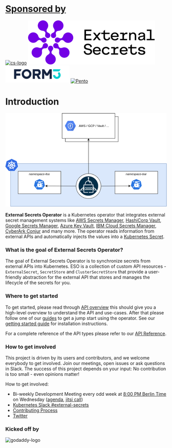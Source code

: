# [Sponsored by](https://opencollective.com/external-secrets-org)

[![cs-logo](./pictures/cs_logo.png)](https://container-solutions.com)
[![External Secrets inc.](./pictures/ESI_Logo.svg)](https://externalsecrets.com)
[![Form3](./pictures/form3_logo.png)](https://www.form3.tech/)
[![Pento](./pictures/pento_logo.png)](https://pento.io)

# Introduction

![high-level](./pictures/diagrams-high-level-simple.png)

**External Secrets Operator** is a Kubernetes operator that integrates external
secret management systems like [AWS Secrets
Manager](https://aws.amazon.com/secrets-manager/), [HashiCorp
Vault](https://www.vaultproject.io/), [Google Secrets
Manager](https://cloud.google.com/secret-manager), [Azure Key
Vault](https://azure.microsoft.com/en-us/services/key-vault/), [IBM Cloud Secrets Manager](https://www.ibm.com/cloud/secrets-manager), [CyberArk Conjur](https://www.conjur.org) and many more. The
operator reads information from external APIs and automatically injects the
values into a [Kubernetes
Secret](https://kubernetes.io/docs/concepts/configuration/secret/).

### What is the goal of External Secrets Operator?

The goal of External Secrets Operator is to synchronize secrets from external
APIs into Kubernetes. ESO is a collection of custom API resources -
`ExternalSecret`, `SecretStore` and `ClusterSecretStore` that provide a
user-friendly abstraction for the external API that stores and manages the
lifecycle of the secrets for you.

### Where to get started

To get started, please read through [API overview](introduction/overview.md) this should
give you a high-level overview to understand the API and use-cases. After that
please follow one of our [guides](guides/introduction.md) to get a jump start
using the operator. See our [getting started guide](introduction/getting-started.md) for installation instructions.

For a complete reference of the API types please refer to our [API
Reference](api/spec.md).

### How to get involved

This project is driven by its users and contributors, and we welcome everybody
to get involved. Join our meetings, open issues or ask questions in Slack. The
success of this project depends on your input: No contribution is too small -
even opinions matter!

How to get involved:

- Bi-weekly Development Meeting every odd week at [8:00 PM Berlin Time](https://dateful.com/time-zone-converter?t=20:00&tz=Europe/Berlin) on Wednesday
  ([agenda](https://hackmd.io/GSGEpTVdRZCP6LDxV3FHJA), [jitsi call](https://meet.jit.si/eso-community-meeting))
- [Kubernetes Slack
  #external-secrets](https://kubernetes.slack.com/messages/external-secrets)
- [Contributing Process](contributing/process.md)
- [Twitter](https://twitter.com/ExtSecretsOptr)

### Kicked off by

![godaddy-logo](./pictures/godaddy_logo.png)


